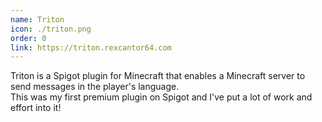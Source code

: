 ```yaml
---
name: Triton
icon: ./triton.png
order: 0
link: https://triton.rexcantor64.com
---
```


Triton is a Spigot plugin for Minecraft that enables a Minecraft server to send messages in the player's language.  
This was my first premium plugin on Spigot and I've put a lot of work and effort into it!
